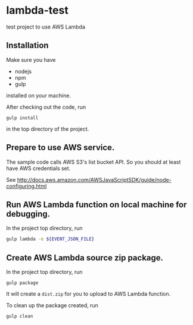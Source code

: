 # lambda-test
test project to use AWS Lambda

## Installation

Make sure you have

* nodejs
* npm
* gulp

installed on your machine.

After checking out the code, run

```
gulp install
```

in the top directory of the project.

## Prepare to use AWS service.

The sample code calls AWS S3's list bucket API.
So you should at least have AWS credentials set.

See http://docs.aws.amazon.com/AWSJavaScriptSDK/guide/node-configuring.html

## Run AWS Lambda function on local machine for debugging.

In the project top directory, run

``` bash
gulp lambda -e ${EVENT_JSON_FILE}
```

## Create AWS Lambda source zip package.

In the project top directory, run

```
gulp package
```

It will create a `dist.zip` for you to upload to AWS Lambda function.

To clean up the package created, run

```
gulp clean
```

